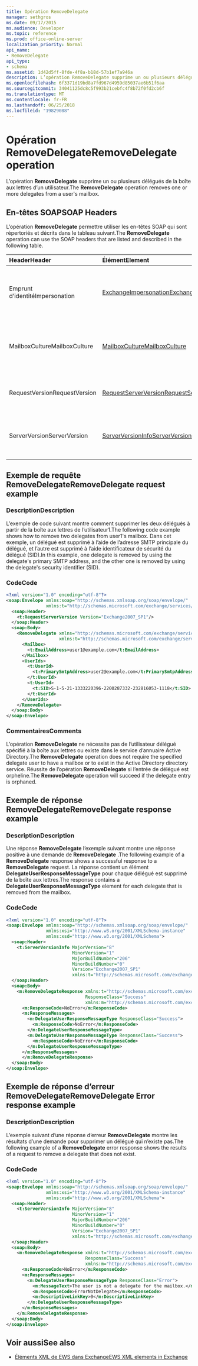 ```yaml
---
title: Opération RemoveDelegate
manager: sethgros
ms.date: 09/17/2015
ms.audience: Developer
ms.topic: reference
ms.prod: office-online-server
localization_priority: Normal
api_name:
- RemoveDelegate
api_type:
- schema
ms.assetid: 1d42d5ff-8fde-4f8a-b18d-57b1ef7a946a
description: L’opération RemoveDelegate supprime un ou plusieurs délégués de la boîte aux lettres d’un utilisateur.
ms.openlocfilehash: 6f3371d19bd8a7fd967d4959d85037ae6b51f6aa
ms.sourcegitcommit: 34041125dc8c5f993b21cebfc4f8b72f0fd2cb6f
ms.translationtype: MT
ms.contentlocale: fr-FR
ms.lasthandoff: 06/25/2018
ms.locfileid: "19829088"
---
```

# <a name="removedelegate-operation"></a><span data-ttu-id="1c3af-103">Opération RemoveDelegate</span><span class="sxs-lookup"><span data-stu-id="1c3af-103">RemoveDelegate operation</span></span>

<span data-ttu-id="1c3af-104">L’opération **RemoveDelegate** supprime un ou plusieurs délégués de la boîte aux lettres d’un utilisateur.</span><span class="sxs-lookup"><span data-stu-id="1c3af-104">The **RemoveDelegate** operation removes one or more delegates from a user's mailbox.</span></span> 
  
## <a name="soap-headers"></a><span data-ttu-id="1c3af-105">En-têtes SOAP</span><span class="sxs-lookup"><span data-stu-id="1c3af-105">SOAP Headers</span></span>

<span data-ttu-id="1c3af-106">L’opération **RemoveDelegate** permettre utiliser les en-têtes SOAP qui sont répertoriés et décrits dans le tableau suivant.</span><span class="sxs-lookup"><span data-stu-id="1c3af-106">The **RemoveDelegate** operation can use the SOAP headers that are listed and described in the following table.</span></span> 
  
|<span data-ttu-id="1c3af-107">**Header**</span><span class="sxs-lookup"><span data-stu-id="1c3af-107">**Header**</span></span>|<span data-ttu-id="1c3af-108">**Élément**</span><span class="sxs-lookup"><span data-stu-id="1c3af-108">**Element**</span></span>|<span data-ttu-id="1c3af-109">**Description**</span><span class="sxs-lookup"><span data-stu-id="1c3af-109">**Description**</span></span>|
|:-----|:-----|:-----|
|<span data-ttu-id="1c3af-110">Emprunt d’identité</span><span class="sxs-lookup"><span data-stu-id="1c3af-110">Impersonation</span></span>  <br/> |[<span data-ttu-id="1c3af-111">ExchangeImpersonation</span><span class="sxs-lookup"><span data-stu-id="1c3af-111">ExchangeImpersonation</span></span>](exchangeimpersonation.md) <br/> |<span data-ttu-id="1c3af-112">Identifie l’utilisateur emprunte l’identité de l’application cliente.</span><span class="sxs-lookup"><span data-stu-id="1c3af-112">Identifies the user whom the client application is impersonating.</span></span>  <br/> |
|<span data-ttu-id="1c3af-113">MailboxCulture</span><span class="sxs-lookup"><span data-stu-id="1c3af-113">MailboxCulture</span></span>  <br/> |[<span data-ttu-id="1c3af-114">MailboxCulture</span><span class="sxs-lookup"><span data-stu-id="1c3af-114">MailboxCulture</span></span>](mailboxculture.md) <br/> |<span data-ttu-id="1c3af-115">Identifie la culture RFC3066 à utiliser pour accéder à la boîte aux lettres.</span><span class="sxs-lookup"><span data-stu-id="1c3af-115">Identifies the RFC3066 culture to be used to access the mailbox.</span></span>  <br/> |
|<span data-ttu-id="1c3af-116">RequestVersion</span><span class="sxs-lookup"><span data-stu-id="1c3af-116">RequestVersion</span></span>  <br/> |[<span data-ttu-id="1c3af-117">RequestServerVersion</span><span class="sxs-lookup"><span data-stu-id="1c3af-117">RequestServerVersion</span></span>](requestserverversion.md) <br/> |<span data-ttu-id="1c3af-118">Identifie la version du schéma pour la requête d’opération.</span><span class="sxs-lookup"><span data-stu-id="1c3af-118">Identifies the schema version for the operation request.</span></span>  <br/> |
|<span data-ttu-id="1c3af-119">ServerVersion</span><span class="sxs-lookup"><span data-stu-id="1c3af-119">ServerVersion</span></span>  <br/> |[<span data-ttu-id="1c3af-120">ServerVersionInfo</span><span class="sxs-lookup"><span data-stu-id="1c3af-120">ServerVersionInfo</span></span>](serverversioninfo.md) <br/> |<span data-ttu-id="1c3af-121">Identifie la version du serveur qui a répondu à la demande.</span><span class="sxs-lookup"><span data-stu-id="1c3af-121">Identifies the version of the server that responded to the request.</span></span>  <br/> |
   
## <a name="removedelegate-request-example"></a><span data-ttu-id="1c3af-122">Exemple de requête RemoveDelegate</span><span class="sxs-lookup"><span data-stu-id="1c3af-122">RemoveDelegate request example</span></span>

### <a name="description"></a><span data-ttu-id="1c3af-123">Description</span><span class="sxs-lookup"><span data-stu-id="1c3af-123">Description</span></span>

<span data-ttu-id="1c3af-124">L’exemple de code suivant montre comment supprimer les deux délégués à partir de la boîte aux lettres de l’utilisateur1.</span><span class="sxs-lookup"><span data-stu-id="1c3af-124">The following code example shows how to remove two delegates from user1's mailbox.</span></span> <span data-ttu-id="1c3af-125">Dans cet exemple, un délégué est supprimé à l’aide de l’adresse SMTP principale du délégué, et l’autre est supprimé à l’aide identificateur de sécurité du délégué (SID).</span><span class="sxs-lookup"><span data-stu-id="1c3af-125">In this example, one delegate is removed by using the delegate's primary SMTP address, and the other one is removed by using the delegate's security identifier (SID).</span></span>
  
### <a name="code"></a><span data-ttu-id="1c3af-126">Code</span><span class="sxs-lookup"><span data-stu-id="1c3af-126">Code</span></span>

```XML
<?xml version="1.0" encoding="utf-8"?>
<soap:Envelope xmlns:soap="http://schemas.xmlsoap.org/soap/envelope/"
               xmlns:t="http://schemas.microsoft.com/exchange/services/2006/types">
  <soap:Header>
    <t:RequestServerVersion Version="Exchange2007_SP1"/>
  </soap:Header>
  <soap:Body>
    <RemoveDelegate xmlns="http://schemas.microsoft.com/exchange/services/2006/messages"
                    xmlns:t="http://schemas.microsoft.com/exchange/services/2006/types">
      <Mailbox>
        <t:EmailAddress>user1@example.com</t:EmailAddress>
      </Mailbox>
      <UserIds>
        <t:UserId>
          <t:PrimarySmtpAddress>user2@example.com</t:PrimarySmtpAddress>
        </t:UserId>
        <t:UserId>
          <t:SID>S-1-5-21-1333220396-2200287332-232816053-1118</t:SID>
        </t:UserId>
      </UserIds>
    </RemoveDelegate>
  </soap:Body>
</soap:Envelope>
```

### <a name="comments"></a><span data-ttu-id="1c3af-127">Commentaires</span><span class="sxs-lookup"><span data-stu-id="1c3af-127">Comments</span></span>

<span data-ttu-id="1c3af-128">L’opération **RemoveDelegate** ne nécessite pas de l’utilisateur délégué spécifié à la boîte aux lettres ou existe dans le service d’annuaire Active Directory.</span><span class="sxs-lookup"><span data-stu-id="1c3af-128">The **RemoveDelegate** operation does not require the specified delegate user to have a mailbox or to exist in the Active Directory directory service.</span></span> <span data-ttu-id="1c3af-129">Réussite de l’opération **RemoveDelegate** si l’entrée de délégué est orpheline.</span><span class="sxs-lookup"><span data-stu-id="1c3af-129">The **RemoveDelegate** operation will succeed if the delegate entry is orphaned.</span></span> 
  
## <a name="removedelegate-response-example"></a><span data-ttu-id="1c3af-130">Exemple de réponse RemoveDelegate</span><span class="sxs-lookup"><span data-stu-id="1c3af-130">RemoveDelegate response example</span></span>

### <a name="description"></a><span data-ttu-id="1c3af-131">Description</span><span class="sxs-lookup"><span data-stu-id="1c3af-131">Description</span></span>

<span data-ttu-id="1c3af-132">Une réponse **RemoveDelegate** l’exemple suivant montre une réponse positive à une demande de **RemoveDelegate** .</span><span class="sxs-lookup"><span data-stu-id="1c3af-132">The following example of a **RemoveDelegate** response shows a successful response to a **RemoveDelegate** request.</span></span> <span data-ttu-id="1c3af-133">La réponse contient un élément **DelegateUserResponseMessageType** pour chaque délégué est supprimé de la boîte aux lettres.</span><span class="sxs-lookup"><span data-stu-id="1c3af-133">The response contains a **DelegateUserResponseMessageType** element for each delegate that is removed from the mailbox.</span></span> 
  
### <a name="code"></a><span data-ttu-id="1c3af-134">Code</span><span class="sxs-lookup"><span data-stu-id="1c3af-134">Code</span></span>

```XML
<?xml version="1.0" encoding="utf-8"?>
<soap:Envelope xmlns:soap="http://schemas.xmlsoap.org/soap/envelope/" 
               xmlns:xsi="http://www.w3.org/2001/XMLSchema-instance" 
               xmlns:xsd="http://www.w3.org/2001/XMLSchema">
  <soap:Header>
    <t:ServerVersionInfo MajorVersion="8" 
                         MinorVersion="1" 
                         MajorBuildNumber="206" 
                         MinorBuildNumber="0" 
                         Version="Exchange2007_SP1" 
                         xmlns:t="http://schemas.microsoft.com/exchange/services/2006/types" />
  </soap:Header>
  <soap:Body>
    <m:RemoveDelegateResponse xmlns:t="http://schemas.microsoft.com/exchange/services/2006/types" 
                              ResponseClass="Success" 
                              xmlns:m="http://schemas.microsoft.com/exchange/services/2006/messages">
      <m:ResponseCode>NoError</m:ResponseCode>
      <m:ResponseMessages>
        <m:DelegateUserResponseMessageType ResponseClass="Success">
          <m:ResponseCode>NoError</m:ResponseCode>
        </m:DelegateUserResponseMessageType>
        <m:DelegateUserResponseMessageType ResponseClass="Success">
          <m:ResponseCode>NoError</m:ResponseCode>
        </m:DelegateUserResponseMessageType>
      </m:ResponseMessages>
      </m:RemoveDelegateResponse>
  </soap:Body>
</soap:Envelope>
```

## <a name="removedelegate-error-response-example"></a><span data-ttu-id="1c3af-135">Exemple de réponse d’erreur RemoveDelegate</span><span class="sxs-lookup"><span data-stu-id="1c3af-135">RemoveDelegate Error response example</span></span>

### <a name="description"></a><span data-ttu-id="1c3af-136">Description</span><span class="sxs-lookup"><span data-stu-id="1c3af-136">Description</span></span>

<span data-ttu-id="1c3af-137">L’exemple suivant d’une réponse d’erreur **RemoveDelegate** montre les résultats d’une demande pour supprimer un délégué qui n’existe pas.</span><span class="sxs-lookup"><span data-stu-id="1c3af-137">The following example of a **RemoveDelegate** error response shows the results of a request to remove a delegate that does not exist.</span></span> 
  
### <a name="code"></a><span data-ttu-id="1c3af-138">Code</span><span class="sxs-lookup"><span data-stu-id="1c3af-138">Code</span></span>

```XML
<?xml version="1.0" encoding="utf-8"?>
<soap:Envelope xmlns:soap="http://schemas.xmlsoap.org/soap/envelope/"
               xmlns:xsi="http://www.w3.org/2001/XMLSchema-instance"
               xmlns:xsd="http://www.w3.org/2001/XMLSchema">
  <soap:Header>
    <t:ServerVersionInfo MajorVersion="8"
                         MinorVersion="1"
                         MajorBuildNumber="206"
                         MinorBuildNumber="0"
                         Version="Exchange2007_SP1"
                         xmlns:t="http://schemas.microsoft.com/exchange/services/2006/types" />
  </soap:Header>
  <soap:Body>
    <m:RemoveDelegateResponse xmlns:t="http://schemas.microsoft.com/exchange/services/2006/types"
                              ResponseClass="Success"
                              xmlns:m="http://schemas.microsoft.com/exchange/services/2006/messages">
      <m:ResponseCode>NoError</m:ResponseCode>
      <m:ResponseMessages>
        <m:DelegateUserResponseMessageType ResponseClass="Error">
          <m:MessageText>The user is not a delegate for the mailbox.</m:MessageText>
          <m:ResponseCode>ErrorNotDelegate</m:ResponseCode>
          <m:DescriptiveLinkKey>0</m:DescriptiveLinkKey>
        </m:DelegateUserResponseMessageType>
      </m:ResponseMessages>
    </m:RemoveDelegateResponse>
  </soap:Body>
</soap:Envelope>
```

## <a name="see-also"></a><span data-ttu-id="1c3af-139">Voir aussi</span><span class="sxs-lookup"><span data-stu-id="1c3af-139">See also</span></span>



- [<span data-ttu-id="1c3af-140">Éléments XML de EWS dans Exchange</span><span class="sxs-lookup"><span data-stu-id="1c3af-140">EWS XML elements in Exchange</span></span>](ews-xml-elements-in-exchange.md)


